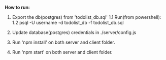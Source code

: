 <b>How to run:</b>

1. Export the db(postgres) from 'todolist_db.sql'
    1.1 Run(from powershell):
    1.2 psql -U username -d  todolist_db -f todolist_db.sql

2. Update database(postgres) credentials in ./server/config.js

3. Run 'npm install' on both server and client folder.

4. Run 'npm start' on both server and client folder.
